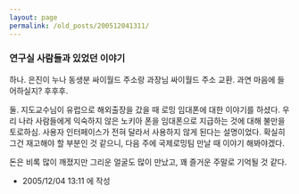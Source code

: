 ```yaml
---
layout: page
permalink: /old_posts/200512041311/
---
```


### 연구실 사람들과 있었던 이야기

하나.
은진이 누나 동생분 싸이월드 주소랑 과장님 싸이월드 주소 교환.
과연 마음에 들어하실지? 후후후.

둘.
지도교수님이 유럽으로 해외출장을 갔을 때 로밍 임대폰에 대한 이야기를 하셨다.
우리 나라 사람들에게 익숙하지 않은 노키아 폰을 임대폰으로 지급하는 것에 대해 불만을 토로하심. 사용자 인터페이스가 전혀 달라서 사용하지 않게 된다는 설명이었다.
확실히 그건 재고해야 할 부분인 것 같으니, 다음 주에 국제로밍팀 만날 때 이야기 해봐야겠다.

돈은 비록 많이 깨졌지만 그리운 얼굴도 많이 만났고, 꽤 즐거운 주말로 기억될 것 같다.




- 2005/12/04 13:11 에 작성